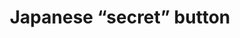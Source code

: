 ---
layout: symbols
title: Japanese “secret” button
emoji: japanese_secret_button
permalink: ㊙.html
image: assets/img/3moji/japanese_secret_button.png
---